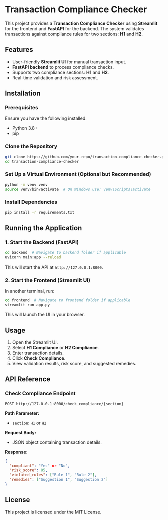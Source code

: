 # Transaction Compliance Checker

This project provides a **Transaction Compliance Checker** using **Streamlit** for the frontend and **FastAPI** for the backend. The system validates transactions against compliance rules for two sections: **H1** and **H2**.

## Features
- User-friendly **Streamlit UI** for manual transaction input.
- **FastAPI backend** to process compliance checks.
- Supports two compliance sections: **H1** and **H2**.
- Real-time validation and risk assessment.

## Installation

### Prerequisites
Ensure you have the following installed:
- Python 3.8+
- pip

### Clone the Repository
```sh
git clone https://github.com/your-repo/transaction-compliance-checker.git
cd transaction-compliance-checker
```

### Set Up a Virtual Environment (Optional but Recommended)
```sh
python -m venv venv
source venv/bin/activate  # On Windows use: venv\Scripts\activate
```

### Install Dependencies
```sh
pip install -r requirements.txt
```

## Running the Application

### 1. Start the Backend (FastAPI)
```sh
cd backend  # Navigate to backend folder if applicable
uvicorn main:app --reload
```
This will start the API at `http://127.0.0.1:8000`.

### 2. Start the Frontend (Streamlit UI)
In another terminal, run:
```sh
cd frontend  # Navigate to frontend folder if applicable
streamlit run app.py
```
This will launch the UI in your browser.

## Usage
1. Open the Streamlit UI.
2. Select **H1 Compliance** or **H2 Compliance**.
3. Enter transaction details.
4. Click **Check Compliance**.
5. View validation results, risk score, and suggested remedies.

## API Reference
### Check Compliance Endpoint
```
POST http://127.0.0.1:8000/check_compliance/{section}
```
**Path Parameter:**
- `section`: `H1` or `H2`

**Request Body:**
- JSON object containing transaction details.

**Response:**
```json
{
  "compliant": "Yes" or "No",
  "risk_score": 85,
  "violated_rules": ["Rule 1", "Rule 2"],
  "remedies": ["Suggestion 1", "Suggestion 2"]
}
```

## License
This project is licensed under the MIT License.


